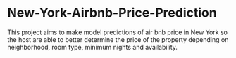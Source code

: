 # New-York-Airbnb-Price-Prediction
This project aims to make model predictions of air bnb price in New York so the host are able to better determine the price of the property depending on neighborhood, room type, minimum nights and availability.
